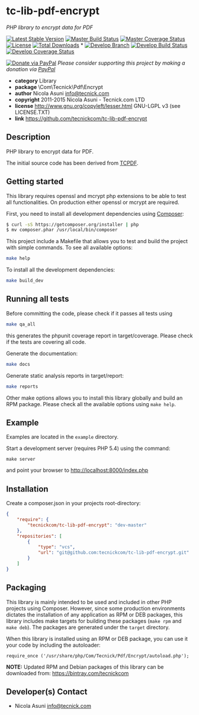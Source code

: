 # tc-lib-pdf-encrypt
*PHP library to encrypt data for PDF*

[![Latest Stable Version](https://poser.pugx.org/tecnickcom/tc-lib-pdf-encrypt/version)](https://packagist.org/packages/tecnickcom/tc-lib-pdf-encrypt)
[![Master Build Status](https://secure.travis-ci.org/tecnickcom/tc-lib-pdf-encrypt.png?branch=master)](https://travis-ci.org/tecnickcom/tc-lib-pdf-encrypt?branch=master)
[![Master Coverage Status](https://coveralls.io/repos/tecnickcom/tc-lib-pdf-encrypt/badge.svg?branch=master&service=github)](https://coveralls.io/github/tecnickcom/tc-lib-pdf-encrypt?branch=master)
[![License](https://poser.pugx.org/tecnickcom/tc-lib-pdf-encrypt/license)](https://packagist.org/packages/tecnickcom/tc-lib-pdf-encrypt)
[![Total Downloads](https://poser.pugx.org/tecnickcom/tc-lib-pdf-encrypt/downloads)](https://packagist.org/packages/tecnickcom/tc-lib-pdf-encrypt)
*
[![Develop Branch](https://img.shields.io/badge/-develop:-gray.svg)](https://github.com/tecnickcom/tc-lib-pdf-encrypt/tree/develop)
[![Develop Build Status](https://secure.travis-ci.org/tecnickcom/tc-lib-pdf-encrypt.png?branch=develop)](https://travis-ci.org/tecnickcom/tc-lib-pdf-encrypt?branch=develop)
[![Develop Coverage Status](https://coveralls.io/repos/tecnickcom/tc-lib-pdf-encrypt/badge.svg?branch=develop&service=github)](https://coveralls.io/github/tecnickcom/tc-lib-pdf-encrypt?branch=develop)

[![Donate via PayPal](https://img.shields.io/badge/donate-paypal-87ceeb.svg)](https://www.paypal.com/cgi-bin/webscr?cmd=_donations&currency_code=GBP&business=paypal@tecnick.com&item_name=donation%20for%20tc-lib-pdf-encrypt%20project)
*Please consider supporting this project by making a donation via [PayPal](https://www.paypal.com/cgi-bin/webscr?cmd=_donations&currency_code=GBP&business=paypal@tecnick.com&item_name=donation%20for%20tc-lib-pdf-encrypt%20project)*

* **category**    Library
* **package**     \Com\Tecnick\Pdf\Encrypt
* **author**      Nicola Asuni <info@tecnick.com>
* **copyright**   2011-2015 Nicola Asuni - Tecnick.com LTD
* **license**     http://www.gnu.org/copyleft/lesser.html GNU-LGPL v3 (see LICENSE.TXT)
* **link**        https://github.com/tecnickcom/tc-lib-pdf-encrypt

## Description

PHP library to encrypt data for PDF.

The initial source code has been derived from [TCPDF](<http://www.tcpdf.org>).


## Getting started

This library requires openssl and mcrypt php extensions to be able to test all functionalities.
On production either openssl or mcrypt are required.

First, you need to install all development dependencies using [Composer](https://getcomposer.org/):

```bash
$ curl -sS https://getcomposer.org/installer | php
$ mv composer.phar /usr/local/bin/composer
```

This project include a Makefile that allows you to test and build the project with simple commands.
To see all available options:

```bash
make help
```

To install all the development dependencies:

```bash
make build_dev
```

## Running all tests

Before committing the code, please check if it passes all tests using

```bash
make qa_all
```
this generates the phpunit coverage report in target/coverage.
Please check if the tests are covering all code.

Generate the documentation:

```bash
make docs
```

Generate static analysis reports in target/report:

```bash
make reports
```

Other make options allows you to install this library globally and build an RPM package.
Please check all the available options using `make help`.


## Example

Examples are located in the `example` directory.

Start a development server (requires PHP 5.4) using the command:

```
make server
```

and point your browser to <http://localhost:8000/index.php>


## Installation

Create a composer.json in your projects root-directory:

```json
{
    "require": {
        "tecnickcom/tc-lib-pdf-encrypt": "dev-master"
    },
    "repositories": [
        {
            "type": "vcs",
            "url": "git@github.com:tecnickcom/tc-lib-pdf-encrypt.git"
        }
    ]
}
```


## Packaging

This library is mainly intended to be used and included in other PHP projects using Composer.
However, since some production environments dictates the installation of any application as RPM or DEB packages,
this library includes make targets for building these packages (`make rpm` and `make deb`).
The packages are generated under the `target` directory.

When this library is installed using an RPM or DEB package, you can use it your code by including the autoloader:
```
require_once ('/usr/share/php/Com/Tecnick/Pdf/Encrypt/autoload.php');
```

**NOTE:** Updated RPM and Debian packages of this library can be downloaded from: https://bintray.com/tecnickcom


## Developer(s) Contact

* Nicola Asuni <info@tecnick.com>
